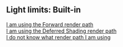 ## Light limits: Built-in
[I am using the Forward render path](Built-In/Forward.md)  
[I am using the Deferred Shading render path](Built-In/Deferred.md)  
[I do not know what render path I am using](Built-In/Unknown.md)